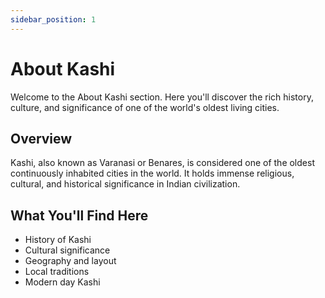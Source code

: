 ```yaml
---
sidebar_position: 1
---
```


# About Kashi

Welcome to the About Kashi section. Here you'll discover the rich history, culture, and significance of one of the world's oldest living cities.

## Overview

Kashi, also known as Varanasi or Benares, is considered one of the oldest continuously inhabited cities in the world. It holds immense religious, cultural, and historical significance in Indian civilization.

## What You'll Find Here

- History of Kashi
- Cultural significance
- Geography and layout
- Local traditions
- Modern day Kashi
